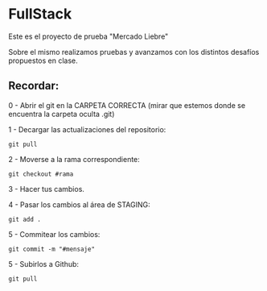 # FullStack

Este es el proyecto de prueba "Mercado Liebre"

Sobre el mismo realizamos pruebas y avanzamos con los distintos desafíos propuestos en clase.

## Recordar:

0 - Abrir el git en la CARPETA CORRECTA (mirar que estemos donde se encuentra la carpeta oculta .git)

1 - Decargar las actualizaciones del repositorio:

    git pull

2 - Moverse a la rama correspondiente:

    git checkout #rama

3 - Hacer tus cambios.

4 - Pasar los cambios al área de STAGING:

    git add .
    
5 - Commitear los cambios:

    git commit -m "#mensaje"

5 - Subirlos a Github:

    git pull